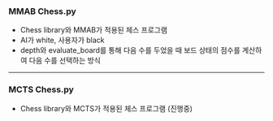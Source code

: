 ### MMAB Chess.py
- Chess library와 MMAB가 적용된 체스 프로그램
- AI가 white, 사용자가 black
- depth와 evaluate_board를 통해 다음 수를 두었을 때 보드 상태의 점수를 계산하여 다음 수를 선택하는 방식

-------------------------------------------------------------------------------------
### MCTS Chess.py
- Chess library와 MCTS가 적용된 체스 프로그램 (진행중)
